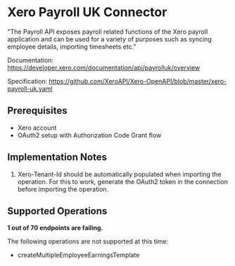 # Xero Payroll UK Connector
"The Payroll API exposes payroll related functions of the Xero payroll application and can be used for a variety of purposes such as syncing employee details, importing timesheets etc."

Documentation: https://developer.xero.com/documentation/api/payrolluk/overview

Specification: https://github.com/XeroAPI/Xero-OpenAPI/blob/master/xero-payroll-uk.yaml

## Prerequisites

+ Xero account
+ OAuth2 setup with Authorization Code Grant flow

## Implementation Notes
1. Xero-Tenant-Id should be automatically populated when importing the operation. For this to work, generate the OAuth2 token in the connection before importing the operation.

## Supported Operations
**1 out of 70 endpoints are failing.**

The following operations are not supported at this time:
* createMultipleEmployeeEarningsTemplate
